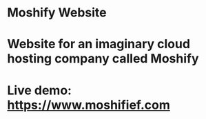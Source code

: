 # Moshify Website
# Website for an imaginary cloud hosting company called Moshify
# Live demo: https://www.moshifief.com
